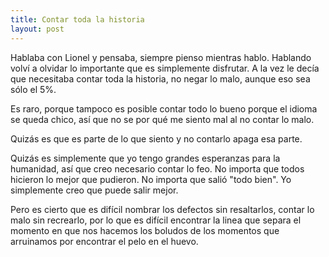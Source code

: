 ```yaml
---
title: Contar toda la historia
layout: post
---
```


Hablaba con Lionel y pensaba, siempre pienso mientras hablo. Hablando volví a
olvidar lo importante que es simplemente disfrutar. A la vez le decía que
necesitaba contar toda la historia, no negar lo malo, aunque eso sea sólo el
5%.

Es raro, porque tampoco es posible contar todo lo bueno porque el idioma se
queda chico, así que no se por qué me siento mal al no contar lo malo.

Quizás es que es parte de lo que siento y no contarlo apaga esa parte.

Quizás es simplemente que yo tengo grandes esperanzas para la humanidad, así
que creo necesario contar lo feo. No importa que todos hicieron lo mejor que
pudieron. No importa que salió "todo bien". Yo simplemente creo que puede salir
mejor.

Pero es cierto que es difícil nombrar los defectos sin resaltarlos, contar lo
malo sin recrearlo, por lo que es difícil encontrar la linea que separa el
momento en que nos hacemos los boludos de los momentos que arruinamos por
encontrar el pelo en el huevo.
